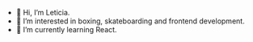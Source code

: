 - 👋 Hi, I’m Leticia.
- 👀 I’m interested in boxing, skateboarding and frontend development.
- 🌱 I’m currently learning React.
